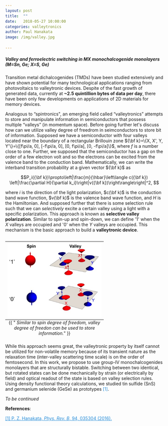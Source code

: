```yaml
---
layout: post
title:  ""
date:   2018-05-27 10:00:00
categories: valleytronics 
author: Paul Hanakata
image: /img/valley.jpg

---
```

##### Valley and ferroelectric switching in MX monochalcogenide monolayers (M=Sn, Ge; X=S, Ge)
Transition metal dichalcogenides (TMDs) have been studied extensively and have shown potential for many technological applications ranging from photovoltaics to valleytronic devices. Despite of the fast growth of generated data, currently at **~2.5 quintillion bytes of data per day**, there have been only few developments on applications of 2D materials for memory devices. 

Analogous to “spintronics", an emerging field called “valleytronics” attempts to store and manipulate information in semiconductors that possess multiple “valleys” (in momentum space). Before going further let's discuss how can we utilize valley degree of freedrom in seimconductors to store bit of information. Supposed we have a semiconductor with four valleys located near the boundary of a rectangular Brillouin zone ${\bf k}=\{X, X', Y, Y'\}=\{[f\pi/a, 0], [-f\pi/a, 0], [0, f\pi/a], [0, -f\pi/a]\}$, where $f$ is a number close to one. Further, we supposed that the semiconductor has a gap on the order of a few electron volt and so the electrons can be excited from the valence band to the conduction band. Mathematically, we can write the interband transition probability at a given vector ${\bf k}$ as

$$P_i({\bf k})\propto\left|\frac{m}{\hbar}\left\langle c({\bf k}) \left|\frac{\partial H}{\partial k_i}\right|v({\bf k})\right\rangle\right|^2,
$$

where $i$ is the direction of the light polarization, $c(\bf k)$ is
the conduction band wave function, $v(\bf k)$ is the valence band wave
function, and $H$ is the Hamiltonian. And supposed further that there is some selection rule such that we can *selectively* excite a certain valley using a light with a specific polarization. This approach is known as **selective valley polarization**.  Similar to spin-up and spin-down, we can define '1' when the $X$ valleys are occupied and '0' when the $Y$ valleys are occupied. This mechanism is the basic approach to build a  **valleytronic device**.
<table class="image" align="right">
<caption align="bottom">{{ "<i> Similar to spin degree of freedom, valley degree of freedon can be used to store information.</i>" }}</caption>
<tr><td><img src="/img/spin-valley.jpg" alt="Valley degree of freedom" description="Drawing" style="width: 300px; max-width:100%;"/></td></tr>
</table>


While this approach seems great, the valleytronic property by itself cannot be utilized for non-volatile memory because of its transient nature as the relaxation time (inter-valley scattering time scale) is on the order of femtosecond.  In this work, we propose to use group-IV monochalcogenides monolayers that are structurally bistable. Switching between two identical, but rotated states can be done mechanically by strain (or electrically by field) and optical readout of the state is based on valley selection rules. Using density functional theory calculations, we studied tin sulfide (SnS) and germanium selenide (GeSe) as prototypes <span style="color:#268cd7"> [1]</span>. 

*To be continued*

**References**:

<a href="https://journals.aps.org/prb/abstract/10.1103/PhysRevB.94.035304" style="color:#268cd7
">[1] P. Z. Hanakata, *Phys. Rev. B*, 94, 035304 (2016).</a>

